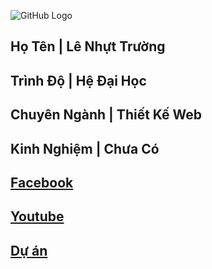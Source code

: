 
![GitHub Logo](https://scontent.fvca1-2.fna.fbcdn.net/v/t1.0-9/44942005_2143860952608794_3565952702661787648_n.jpg?_nc_cat=101&_nc_oc=AQnR8txtODLtJnFI0n7v3Kr-CAZeGMSd8l_FDOgwb2YKPdD6D6A64gwv5Z_xkpAW914&_nc_ht=scontent.fvca1-2.fna&oh=0453793a2b08beaa98903fb14786802a&oe=5D01E1F9)

Họ Tên | Lê Nhựt Trường
--------------------------
Trình Độ  |  Hệ Đại Học
--------------------------
Chuyên Ngành | Thiết Kế Web
--------------------------
Kinh Nghiệm  | Chưa Có
--------------------------

[ Facebook ](https://www.facebook.com/bin.su.1650) 
--------------------------
[ Youtube ]( https://www.youtube.com/channel/UCEXHOrbu9qqwn4FMyRz15ww?view_as=subscriber)
--------------------------
[Dự án ](https://github.com/letruongg/1611020036LeNhuttruong)
--------------------------
